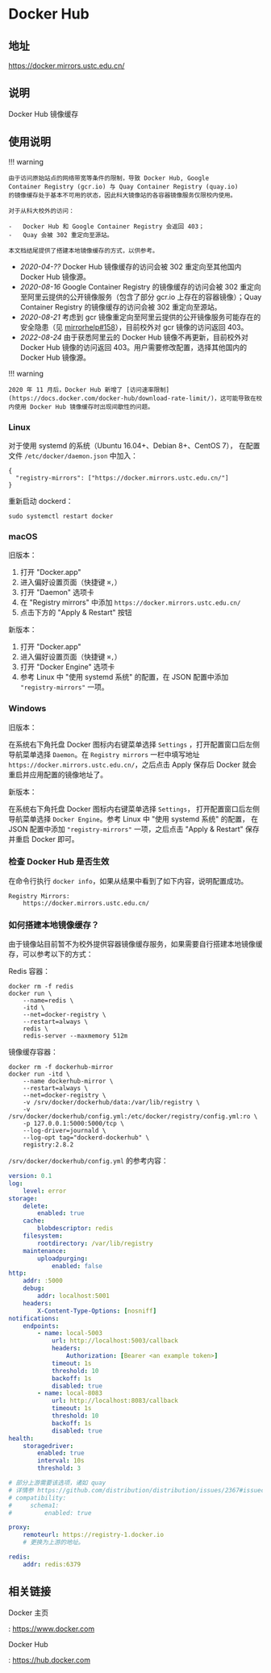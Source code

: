 # Docker Hub

## 地址

<https://docker.mirrors.ustc.edu.cn/>

## 说明

Docker Hub 镜像缓存

## 使用说明

!!! warning

    由于访问原始站点的网络带宽等条件的限制，导致 Docker Hub, Google
    Container Registry (gcr.io) 与 Quay Container Registry (quay.io)
    的镜像缓存处于基本不可用的状态，因此科大镜像站的各容器镜像服务仅限校内使用。

    对于从科大校外的访问：

    -   Docker Hub 和 Google Container Registry 会返回 403；
    -   Quay 会被 302 重定向至源站。

    本文档结尾提供了搭建本地镜像缓存的方式，以供参考。

- *2020-04-??* Docker Hub 镜像缓存的访问会被 302 重定向至其他国内
    Docker Hub 镜像源。
- *2020-08-16* Google Container Registry 的镜像缓存的访问会被 302
    重定向至阿里云提供的公开镜像服务（包含了部分 gcr.io
    上存在的容器镜像）；Quay Container Registry 的镜像缓存的访问会被 302
    重定向至源站。
- *2020-08-21* 考虑到 gcr
    镜像重定向至阿里云提供的公开镜像服务可能存在的安全隐患（见
    [mirrorhelp#158](https://github.com/ustclug/mirrorhelp/issues/158)），目前校外对
    gcr 镜像的访问返回 403。
- *2022-08-24* 由于获悉阿里云的 Docker Hub 镜像不再更新，目前校外对
    Docker Hub 镜像的访问返回 403。用户需要修改配置，选择其他国内的
    Docker Hub 镜像源。

!!! warning

    2020 年 11 月后，Docker Hub 新增了 [访问速率限制](https://docs.docker.com/docker-hub/download-rate-limit/)，这可能导致在校内使用 Docker Hub 镜像缓存时出现间歇性的问题。

### Linux

对于使用 systemd 的系统（Ubuntu 16.04+、Debian 8+、CentOS 7），
在配置文件 `/etc/docker/daemon.json` 中加入：

    {
      "registry-mirrors": ["https://docker.mirrors.ustc.edu.cn/"]
    }

重新启动 dockerd：

    sudo systemctl restart docker

### macOS

旧版本：

1. 打开 "Docker.app"
2. 进入偏好设置页面（快捷键 `⌘,`）
3. 打开 "Daemon" 选项卡
4. 在 "Registry mirrors" 中添加 `https://docker.mirrors.ustc.edu.cn/`
5. 点击下方的 "Apply & Restart" 按钮

新版本：

1. 打开 "Docker.app"
2. 进入偏好设置页面（快捷键 `⌘,`）
3. 打开 "Docker Engine" 选项卡
4. 参考 Linux 中 "使用 systemd 系统" 的配置，在 JSON 配置中添加
    `"registry-mirrors"` 一项。

### Windows

旧版本：

在系统右下角托盘 Docker 图标内右键菜单选择 `Settings`
，打开配置窗口后左侧导航菜单选择 `Daemon`。在 `Registry mirrors`
一栏中填写地址 `https://docker.mirrors.ustc.edu.cn/`，之后点击 Apply
保存后 Docker 就会重启并应用配置的镜像地址了。

新版本：

在系统右下角托盘 Docker 图标内右键菜单选择 `Settings`，
打开配置窗口后左侧导航菜单选择 `Docker Engine`。参考 Linux 中 "使用 systemd 系统" 的配置，
在 JSON 配置中添加 `"registry-mirrors"` 一项，之后点击 "Apply & Restart" 保存并重启 Docker 即可。

### 检查 Docker Hub 是否生效

在命令行执行 `docker info`，如果从结果中看到了如下内容，说明配置成功。

    Registry Mirrors:
        https://docker.mirrors.ustc.edu.cn/

### 如何搭建本地镜像缓存？

由于镜像站目前暂不为校外提供容器镜像缓存服务，如果需要自行搭建本地镜像缓存，可以参考以下的方式：

Redis 容器：

    docker rm -f redis
    docker run \
        --name=redis \
        -itd \
        --net=docker-registry \
        --restart=always \
        redis \
        redis-server --maxmemory 512m

镜像缓存容器：

    docker rm -f dockerhub-mirror
    docker run -itd \
        --name dockerhub-mirror \
        --restart=always \
        --net=docker-registry \
        -v /srv/docker/dockerhub/data:/var/lib/registry \
        -v /srv/docker/dockerhub/config.yml:/etc/docker/registry/config.yml:ro \
        -p 127.0.0.1:5000:5000/tcp \
        --log-driver=journald \
        --log-opt tag="dockerd-dockerhub" \
        registry:2.8.2

`/srv/docker/dockerhub/config.yml` 的参考内容：

```yaml
version: 0.1
log:
    level: error
storage:
    delete:
        enabled: true
    cache:
        blobdescriptor: redis
    filesystem:
        rootdirectory: /var/lib/registry
    maintenance:
        uploadpurging:
            enabled: false
http:
    addr: :5000
    debug:
        addr: localhost:5001
    headers:
        X-Content-Type-Options: [nosniff]
notifications:
    endpoints:
        - name: local-5003
            url: http://localhost:5003/callback
            headers:
                Authorization: [Bearer <an example token>]
            timeout: 1s
            threshold: 10
            backoff: 1s
            disabled: true
        - name: local-8083
            url: http://localhost:8083/callback
            timeout: 1s
            threshold: 10
            backoff: 1s
            disabled: true
health:
    storagedriver:
        enabled: true
        interval: 10s
        threshold: 3

# 部分上游需要该选项，诸如 quay
# 详情参 https://github.com/distribution/distribution/issues/2367#issuecomment-454805687
# compatibility:
#     schema1:
#         enabled: true

proxy:
    remoteurl: https://registry-1.docker.io
    # 更换为上游的地址。

redis:
    addr: redis:6379
```

## 相关链接

Docker 主页

:   <https://www.docker.com>

Docker Hub

:   <https://hub.docker.com>
